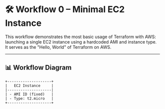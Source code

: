 # 🛠️ Workflow 0 – Minimal EC2 Instance

This workflow demonstrates the most basic usage of Terraform with AWS: launching a single EC2 instance using a hardcoded AMI and instance type. It serves as the "Hello, World" of Terraform on AWS.

---

## 📊 Workflow Diagram

```text
+--------------------+
|   EC2 Instance     |
|--------------------|
| - AMI ID (fixed)   |
| - Type: t2.micro   |
+--------------------+

